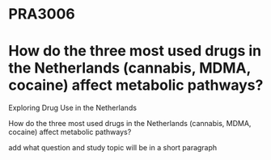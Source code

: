 # PRA3006 
# How do the three most used drugs in the Netherlands (cannabis, MDMA, cocaine) affect metabolic pathways?
Exploring Drug Use in the Netherlands

How do the three most used drugs in the Netherlands (cannabis, MDMA, cocaine) affect metabolic pathways?

add what question and study topic will be in a short paragraph
